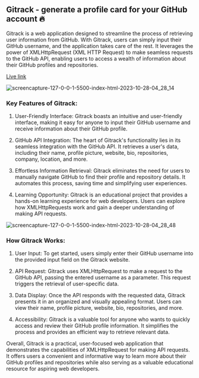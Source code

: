 ## Gitrack - generate a profile card for your GitHub account 🔥
Gitrack is a web application designed to streamline the process of retrieving user information from GitHub. With Gitrack, users can simply input their GitHub username, and the application takes care of the rest. It leverages the power of XMLHttpRequest (XML HTTP Request) to make seamless requests to the GitHub API, enabling users to access a wealth of information about their GitHub profiles and repositories.

[Live link](https://gitrack.vercel.app/)

![screencapture-127-0-0-1-5500-index-html-2023-10-28-04_28_14](https://github.com/nafisreza/gitrack/assets/68966649/675dad98-5b07-44c4-83e0-28bc7daec1d8)

### Key Features of Gitrack:

1. User-Friendly Interface: Gitrack boasts an intuitive and user-friendly interface, making it easy for anyone to input their GitHub username and receive information about their GitHub profile.

2. GitHub API Integration: The heart of Gitrack's functionality lies in its seamless integration with the GitHub API. It retrieves a user's data, including their name, profile picture, website, bio, repositories, company, location, and more.

3. Effortless Information Retrieval: Gitrack eliminates the need for users to manually navigate GitHub to find their profile and repository details. It automates this process, saving time and simplifying user experiences.

4. Learning Opportunity: Gitrack is an educational project that provides a hands-on learning experience for web developers. Users can explore how XMLHttpRequests work and gain a deeper understanding of making API requests.

![screencapture-127-0-0-1-5500-index-html-2023-10-28-04_28_48](https://github.com/nafisreza/gitrack/assets/68966649/6cb1421c-9a53-4e44-ad19-015e927d2f3e)

### How Gitrack Works:

1. User Input: To get started, users simply enter their GitHub username into the provided input field on the Gitrack website.

2. API Request: Gitrack uses XMLHttpRequest to make a request to the GitHub API, passing the entered username as a parameter. This request triggers the retrieval of user-specific data.

3. Data Display: Once the API responds with the requested data, Gitrack presents it in an organized and visually appealing format. Users can view their name, profile picture, website, bio, repositories, and more.

4. Accessibility: Gitrack is a valuable tool for anyone who wants to quickly access and review their GitHub profile information. It simplifies the process and provides an efficient way to retrieve relevant data.

Overall, Gitrack is a practical, user-focused web application that demonstrates the capabilities of XMLHttpRequest for making API requests. It offers users a convenient and informative way to learn more about their GitHub profiles and repositories while also serving as a valuable educational resource for aspiring web developers.
